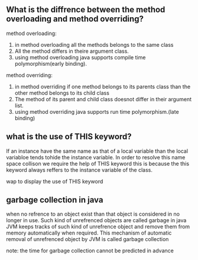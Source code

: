 ## What is the diffrence between the method overloading and method overriding?
method overloading:
1. in method overloading all the methods belongs to the same class
2. All the method differs in theire argument class.
3. using method overloading java supports compile time polymorphism(early binding).

method overriding:
1. in method overriding if one method belongs to its parents class than the other method belongs to its child class
2. The method of its parent and child class doesnot differ in their argument list.
3. using method overriding java supports run time polymorphism.(late binding)


## what is the use of THIS keyword?
If an instance have the same name as that of a local variable than the local variabloe tends tohide the instance variable.
In order to resolve this name space collison we require the help of THIS keyword this is because the this keyword always reffers to the instance variable of the class.


wap to display the use of THIS keyword


## garbage collection in java
when no refrence to an object exist than that object is considered in no longer in use. Such kind of unrefrenced objects are called garbage in java
JVM keeps tracks of such kind of unrefrence object and remove them from memory automatically when required. This mechanism of automatic removal of unrefrenced object by JVM is called garbage collection

note: the time for garbage collection cannot be predicted in advance